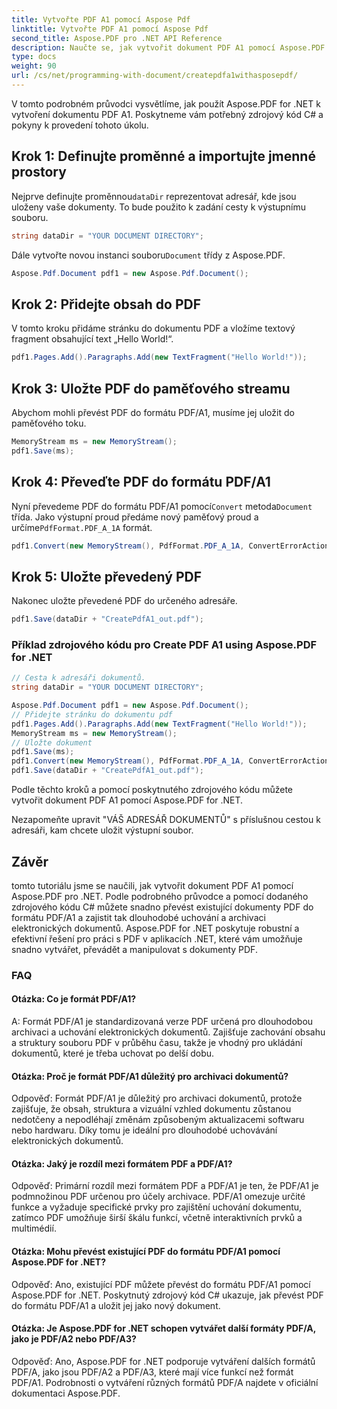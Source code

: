 ```yaml
---
title: Vytvořte PDF A1 pomocí Aspose Pdf
linktitle: Vytvořte PDF A1 pomocí Aspose Pdf
second_title: Aspose.PDF pro .NET API Reference
description: Naučte se, jak vytvořit dokument PDF A1 pomocí Aspose.PDF pro .NET. Podrobný průvodce se zdrojovým kódem C#. Efektivně optimalizujte soubory PDF.
type: docs
weight: 90
url: /cs/net/programming-with-document/createpdfa1withasposepdf/
---
```

V tomto podrobném průvodci vysvětlíme, jak použít Aspose.PDF for .NET k vytvoření dokumentu PDF A1. Poskytneme vám potřebný zdrojový kód C# a pokyny k provedení tohoto úkolu.

## Krok 1: Definujte proměnné a importujte jmenné prostory

 Nejprve definujte proměnnou`dataDir` reprezentovat adresář, kde jsou uloženy vaše dokumenty. To bude použito k zadání cesty k výstupnímu souboru.

```csharp
string dataDir = "YOUR DOCUMENT DIRECTORY";
```

 Dále vytvořte novou instanci souboru`Document` třídy z Aspose.PDF.

```csharp
Aspose.Pdf.Document pdf1 = new Aspose.Pdf.Document();
```

## Krok 2: Přidejte obsah do PDF

V tomto kroku přidáme stránku do dokumentu PDF a vložíme textový fragment obsahující text „Hello World!“.

```csharp
pdf1.Pages.Add().Paragraphs.Add(new TextFragment("Hello World!"));
```

## Krok 3: Uložte PDF do paměťového streamu

Abychom mohli převést PDF do formátu PDF/A1, musíme jej uložit do paměťového toku.

```csharp
MemoryStream ms = new MemoryStream();
pdf1.Save(ms);
```

## Krok 4: Převeďte PDF do formátu PDF/A1

 Nyní převedeme PDF do formátu PDF/A1 pomocí`Convert` metoda`Document` třída. Jako výstupní proud předáme nový paměťový proud a určíme`PdfFormat.PDF_A_1A` formát.

```csharp
pdf1.Convert(new MemoryStream(), PdfFormat.PDF_A_1A, ConvertErrorAction.Delete);
```

## Krok 5: Uložte převedený PDF

Nakonec uložte převedené PDF do určeného adresáře.

```csharp
pdf1.Save(dataDir + "CreatePdfA1_out.pdf");
```

### Příklad zdrojového kódu pro Create PDF A1 using Aspose.PDF for .NET

```csharp
// Cesta k adresáři dokumentů.
string dataDir = "YOUR DOCUMENT DIRECTORY";

Aspose.Pdf.Document pdf1 = new Aspose.Pdf.Document();
// Přidejte stránku do dokumentu pdf
pdf1.Pages.Add().Paragraphs.Add(new TextFragment("Hello World!"));
MemoryStream ms = new MemoryStream();
// Uložte dokument
pdf1.Save(ms);
pdf1.Convert(new MemoryStream(), PdfFormat.PDF_A_1A, ConvertErrorAction.Delete);
pdf1.Save(dataDir + "CreatePdfA1_out.pdf");
```

Podle těchto kroků a pomocí poskytnutého zdrojového kódu můžete vytvořit dokument PDF A1 pomocí Aspose.PDF for .NET.

Nezapomeňte upravit "VÁŠ ADRESÁŘ DOKUMENTŮ" s příslušnou cestou k adresáři, kam chcete uložit výstupní soubor.

## Závěr

tomto tutoriálu jsme se naučili, jak vytvořit dokument PDF A1 pomocí Aspose.PDF pro .NET. Podle podrobného průvodce a pomocí dodaného zdrojového kódu C# můžete snadno převést existující dokumenty PDF do formátu PDF/A1 a zajistit tak dlouhodobé uchování a archivaci elektronických dokumentů. Aspose.PDF for .NET poskytuje robustní a efektivní řešení pro práci s PDF v aplikacích .NET, které vám umožňuje snadno vytvářet, převádět a manipulovat s dokumenty PDF.

### FAQ

#### Otázka: Co je formát PDF/A1?

A: Formát PDF/A1 je standardizovaná verze PDF určená pro dlouhodobou archivaci a uchování elektronických dokumentů. Zajišťuje zachování obsahu a struktury souboru PDF v průběhu času, takže je vhodný pro ukládání dokumentů, které je třeba uchovat po delší dobu.

#### Otázka: Proč je formát PDF/A1 důležitý pro archivaci dokumentů?

Odpověď: Formát PDF/A1 je důležitý pro archivaci dokumentů, protože zajišťuje, že obsah, struktura a vizuální vzhled dokumentu zůstanou nedotčeny a nepodléhají změnám způsobeným aktualizacemi softwaru nebo hardwaru. Díky tomu je ideální pro dlouhodobé uchovávání elektronických dokumentů.

#### Otázka: Jaký je rozdíl mezi formátem PDF a PDF/A1?

Odpověď: Primární rozdíl mezi formátem PDF a PDF/A1 je ten, že PDF/A1 je podmnožinou PDF určenou pro účely archivace. PDF/A1 omezuje určité funkce a vyžaduje specifické prvky pro zajištění uchování dokumentu, zatímco PDF umožňuje širší škálu funkcí, včetně interaktivních prvků a multimédií.

#### Otázka: Mohu převést existující PDF do formátu PDF/A1 pomocí Aspose.PDF for .NET?

Odpověď: Ano, existující PDF můžete převést do formátu PDF/A1 pomocí Aspose.PDF for .NET. Poskytnutý zdrojový kód C# ukazuje, jak převést PDF do formátu PDF/A1 a uložit jej jako nový dokument.

#### Otázka: Je Aspose.PDF for .NET schopen vytvářet další formáty PDF/A, jako je PDF/A2 nebo PDF/A3?

Odpověď: Ano, Aspose.PDF for .NET podporuje vytváření dalších formátů PDF/A, jako jsou PDF/A2 a PDF/A3, které mají více funkcí než formát PDF/A1. Podrobnosti o vytváření různých formátů PDF/A najdete v oficiální dokumentaci Aspose.PDF.